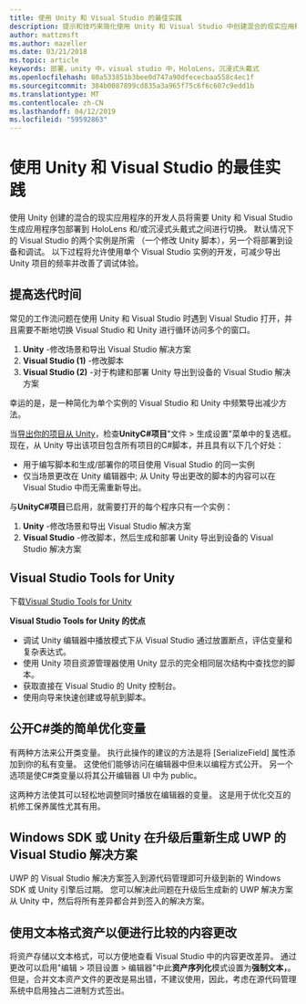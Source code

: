 ```yaml
---
title: 使用 Unity 和 Visual Studio 的最佳实践
description: 提示和技巧来简化使用 Unity 和 Visual Studio 中创建混合的现实应用程序的工作流。
author: mattzmsft
ms.author: mazeller
ms.date: 03/21/2018
ms.topic: article
keywords: 部署，unity 中，visual studio 中，HoloLens，沉浸式头戴式
ms.openlocfilehash: 80a533851b3bee0d747a90dfececbaa558c4ec1f
ms.sourcegitcommit: 384b0087899cd835a3a965f75c6f6c607c9edd1b
ms.translationtype: MT
ms.contentlocale: zh-CN
ms.lasthandoff: 04/12/2019
ms.locfileid: "59592863"
---
```

# <a name="best-practices-for-working-with-unity-and-visual-studio"></a>使用 Unity 和 Visual Studio 的最佳实践

使用 Unity 创建的混合的现实应用程序的开发人员将需要 Unity 和 Visual Studio 生成应用程序包部署到 HoloLens 和/或沉浸式头戴式之间进行切换。 默认情况下的 Visual Studio 的两个实例是所需 （一个修改 Unity 脚本），另一个将部署到设备和调试。 以下过程将允许使用单个 Visual Studio 实例的开发，可减少导出 Unity 项目的频率并改善了调试体验。

## <a name="improving-iteration-time"></a>提高迭代时间

常见的工作流问题在使用 Unity 和 Visual Studio 时遇到 Visual Studio 打开，并且需要不断地切换 Visual Studio 和 Unity 进行循环访问多个的窗口。
1. **Unity** -修改场景和导出 Visual Studio 解决方案
2. **Visual Studio (1)** -修改脚本
3. **Visual Studio (2)** -对于构建和部署 Unity 导出到设备的 Visual Studio 解决方案

幸运的是，是一种简化为单个实例的 Visual Studio 和 Unity 中频繁导出减少方法。

当[导出你的项目从 Unity](exporting-and-building-a-unity-visual-studio-solution.md)，检查**UnityC#项目**"文件 > 生成设置"菜单中的复选框。 现在，从 Unity 导出该项目包含所有项目的C#脚本，并且具有以下几个好处：
* 用于编写脚本和生成/部署你的项目使用 Visual Studio 的同一实例
* 仅当场景更改在 Unity 编辑器中; 从 Unity 导出更改的脚本的内容可以在 Visual Studio 中而无需重新导出。

与**UnityC#项目**已启用，就需要打开的每个程序只有一个实例：
1. **Unity** -修改场景和导出 Visual Studio 解决方案
2. **Visual Studio** -修改脚本，然后生成和部署 Unity 导出到设备的 Visual Studio 解决方案

## <a name="visual-studio-tools-for-unity"></a>Visual Studio Tools for Unity

下载[Visual Studio Tools for Unity](https://visualstudiogallery.msdn.microsoft.com/8d26236e-4a64-4d64-8486-7df95156aba9)

**Visual Studio Tools for Unity 的优点**
* 调试 Unity 编辑器中播放模式下从 Visual Studio 通过放置断点，评估变量和复杂表达式。
* 使用 Unity 项目资源管理器使用 Unity 显示的完全相同层次结构中查找您的脚本。
* 获取直接在 Visual Studio 的 Unity 控制台。
* 使用向导来快速创建或导航到脚本。

## <a name="expose-c-class-variables-for-easy-tuning"></a>公开C#类的简单优化变量

有两种方法来公开类变量。 执行此操作的建议的方法是将 [SerializeField] 属性添加到你的私有变量。 这使他们能够访问在编辑器中但未以编程方式公开。  另一个选项是使C#类变量以将其公开编辑器 UI 中为 public。 

这两种方法使其可以轻松地调整同时播放在编辑器的变量。 这是用于优化交互的机修工保养属性尤其有用。

## <a name="regenerate-uwp-visual-studio-solutions-after-windows-sdk-or-unity-upgrade"></a>Windows SDK 或 Unity 在升级后重新生成 UWP 的 Visual Studio 解决方案

UWP 的 Visual Studio 解决方案签入到源代码管理即可升级到新的 Windows SDK 或 Unity 引擎后过期。 您可以解决此问题在升级后生成新的 UWP 解决方案从 Unity 中，然后将所有差异都合并到签入的解决方案。

## <a name="use-text-format-assets-for-easy-comparison-of-content-changes"></a>使用文本格式资产以便进行比较的内容更改

将资产存储以文本格式，可以方便地查看 Visual Studio 中的内容更改差异。 通过更改可以启用"编辑 > 项目设置 > 编辑器"中此**资产序列化**模式设置为**强制文本，**。 但是，合并文本资产文件的更改是易出错，不建议使用，因此，考虑在源代码管理系统中启用独占二进制方式签出。
